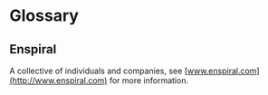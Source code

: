 # Glossary

## Enspiral

A collective of individuals and companies, see [www.enspiral.com](http://www.enspiral.com) for more information.